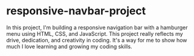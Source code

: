 # responsive-navbar-project
In this project, I'm building a responsive navigation bar with a hamburger menu using HTML, CSS, and JavaScript. This project really reflects my drive, dedication, and creativity in coding. It's a way for me to show how much I love learning and growing my coding skills.
